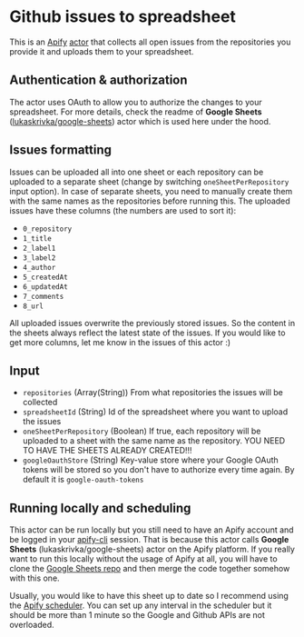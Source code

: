 # Github issues to spreadsheet

This is an [Apify](https://apify.com/) [actor](https://apify.com/actors) that collects all open issues from the repositories you provide it and uploads them to your spreadsheet.

## Authentication & authorization
The actor uses OAuth to allow you to authorize the changes to your spreadsheet. For more details, check the readme of **Google Sheets** ([lukaskrivka/google-sheets](https://apify.com/lukaskrivka/google-sheets)) actor which is used here under the hood.

## Issues formatting
Issues can be uploaded all into one sheet or each repository can be uploaded to a separate sheet (change by switching `oneSheetPerRepository` input option). In case of separate sheets, you need to manually create them with the same names as the repositories before running this. The uploaded issues have these columns (the numbers are used to sort it):
- `0_repository`
- `1_title`
- `2_label1`
- `3_label2`
- `4_author`
- `5_createdAt`
- `6_updatedAt`
- `7_comments`
- `8_url`

All uploaded issues overwrite the previously stored issues. So the content in the sheets always reflect the latest state of the issues. If you would like to get more columns, let me know in the issues of this actor :)

## Input
- `repositories` (Array(String)) From what repositories the issues will be collected
- `spreadsheetId` (String) Id of the spreadsheet where you want to upload the issues
- `oneSheetPerRepository` (Boolean) If true, each repository will be uploaded to a sheet with the same name as the repository. YOU NEED TO HAVE THE SHEETS ALREADY CREATED!!!
- `googleOauthStore` (String) Key-value store where your Google OAuth tokens will be stored so you don't have to authorize every time again. By default it is `google-oauth-tokens`

## Running locally and scheduling
This actor can be run locally but you still need to have an Apify account and be logged in your [apify-cli]() session. That is because this actor calls **Google Sheets** (lukaskrivka/google-sheets) actor on the Apify platform. If you really want to run this locally without the usage of Apify at all, you will have to clone the [Google Sheets repo](https://github.com/metalwarrior665/actor-google-sheets) and then merge the code together somehow with this one.

Usually, you would like to have this sheet up to date so I recommend using the [Apify scheduler](https://my.apify.com/schedules). You can set up any interval in the scheduler but it should be more than 1 minute so the Google and Github APIs are not overloaded.
